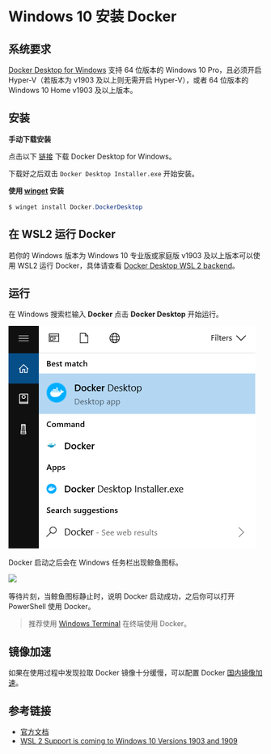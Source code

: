 # Windows 10 安装 Docker

## 系统要求

[Docker Desktop for Windows](https://docs.docker.com/docker-for-windows/install/) 支持 64 位版本的 Windows 10 Pro，且必须开启 Hyper-V（若版本为 v1903 及以上则无需开启 Hyper-V），或者 64 位版本的 Windows 10 Home v1903 及以上版本。

## 安装

**手动下载安装**

点击以下 [链接](https://desktop.docker.com/win/stable/Docker%20Desktop%20Installer.exe) 下载 Docker Desktop for Windows。

下载好之后双击 `Docker Desktop Installer.exe` 开始安装。

**使用 [winget](https://docs.microsoft.com/zh-cn/windows/package-manager/) 安装**

```powershell
$ winget install Docker.DockerDesktop
```

## 在 WSL2 运行 Docker 

若你的 Windows 版本为 Windows 10 专业版或家庭版 v1903 及以上版本可以使用 WSL2 运行 Docker，具体请查看 [Docker Desktop WSL 2 backend](https://docs.docker.com/docker-for-windows/wsl/)。

## 运行

在 Windows 搜索栏输入 **Docker** 点击 **Docker Desktop** 开始运行。

![](./_images/install-win-docker-app-search.png)

Docker 启动之后会在 Windows 任务栏出现鲸鱼图标。

![](./_images/install-win-taskbar-circle.png)

等待片刻，当鲸鱼图标静止时，说明 Docker 启动成功，之后你可以打开 PowerShell 使用 Docker。

> 推荐使用 [Windows Terminal](https://docs.microsoft.com/zh-cn/windows/terminal/get-started) 在终端使用 Docker。

## 镜像加速

如果在使用过程中发现拉取 Docker 镜像十分缓慢，可以配置 Docker [国内镜像加速](mirror.md)。

## 参考链接

* [官方文档](https://docs.docker.com/docker-for-windows/install/)
* [WSL 2 Support is coming to Windows 10 Versions 1903 and 1909](https://devblogs.microsoft.com/commandline/wsl-2-support-is-coming-to-windows-10-versions-1903-and-1909/)
